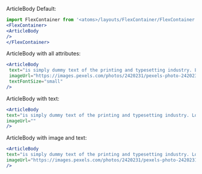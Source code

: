 ArticleBody Default:

```jsx
import FlexContainer from '<atoms>/layouts/FlexContainer/FlexContainer';
<FlexContainer>
<ArticleBody 
/>
</FlexContainer>
```

ArticleBody with all attributes:

```jsx
<ArticleBody
 text="is simply dummy text of the printing and typesetting industry. Lorem Ipsum has been the"
 imageUrl="https://images.pexels.com/photos/2420231/pexels-photo-2420231.jpeg"
 textFontSize="small"
/>
```

ArticleBody with text:

```jsx
<ArticleBody 
text="is simply dummy text of the printing and typesetting industry. Lorem Ipsum has been the industrys standard dummy text ever since the 1500s"
imageUrl=""
/>
```

ArticleBody with image and text:

```jsx
<ArticleBody 
text="is simply dummy text of the printing and typesetting industry. Lorem Ipsum has been the industry's standard dummy text ever since the 1500s, when an unknown printer "
imageUrl="https://images.pexels.com/photos/2420231/pexels-photo-2420231.jpeg"
/>
```